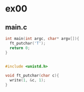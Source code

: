 # ex00

## main.c

```c++
int main(int argc, char* argv[]){
  ft_putchar('T');
  return 0;
}
```

## 

```c++
#include <unistd.h>

void ft_putchar(char c){
  write(1, &c, 1);
}
```

